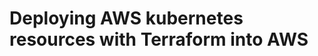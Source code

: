 # Deploying AWS kubernetes resources with Terraform into AWS




<!-- The architectural overview of this project is as follows:


![alt text](https://github.com/Jolomi2k9/AWS_kubernetes/blob/main/Architecture/Architecture_diagram.png "Architecture overview") -->